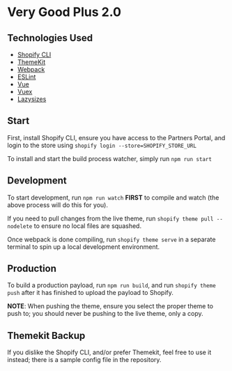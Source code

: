 # Very Good Plus 2.0

## Technologies Used

- [Shopify CLI](https://github.com/Shopify/shopify-cli)
- [ThemeKit](https://shopify.github.io/themekit/#use-a-new-theme)
- [Webpack](https://webpack.js.org/)
- [ESLint](https://eslint.org/)
- [Vue](https://vuejs.org/)
- [Vuex](https://vuex.vuejs.org/guide/)
- [Lazysizes](https://github.com/aFarkas/lazysizes)

## Start

First, install Shopify CLI, ensure you have access to the Partners Portal, and login to the store using `shopify login --store=SHOPIFY_STORE_URL`

To install and start the build process watcher, simply run `npm run start`

## Development

To start development, run `npm run watch` **FIRST** to compile and watch (the above process will do this for you).

If you need to pull changes from the live theme, run `shopify theme pull --nodelete` to ensure no local files are squashed.

Once webpack is done compiling, run `shopify theme serve` in a separate terminal to spin up a local development environment.


## Production

To build a production payload, run `npm run build`, and run `shopify theme push` after it has finished to upload the payload to Shopify.

**NOTE**: When pushing the theme, ensure you select the proper theme to push to; you should never be pushing to the live theme, only a copy.

## Themekit Backup

If you dislike the Shopify CLI, and/or prefer Themekit, feel free to use it instead; there is a sample config file in the repository.
